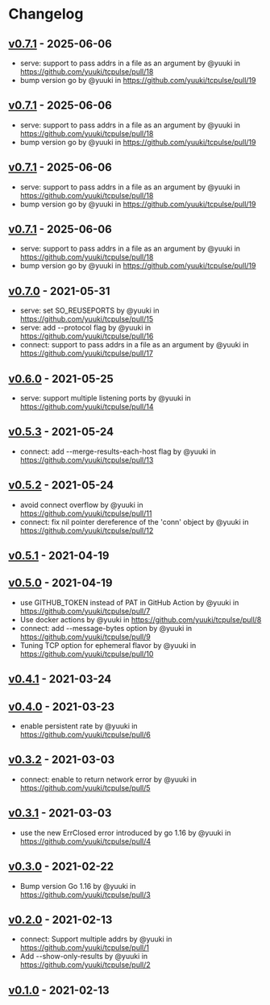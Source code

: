 # Changelog

## [v0.7.1](https://github.com/yuuki/tcpulse/compare/v0.7.0...v0.7.1) - 2025-06-06
- serve: support to pass addrs in a file as an argument by @yuuki in https://github.com/yuuki/tcpulse/pull/18
- bump version go by @yuuki in https://github.com/yuuki/tcpulse/pull/19

## [v0.7.1](https://github.com/yuuki/tcpulse/compare/v0.7.0...v0.7.1) - 2025-06-06
- serve: support to pass addrs in a file as an argument by @yuuki in https://github.com/yuuki/tcpulse/pull/18
- bump version go by @yuuki in https://github.com/yuuki/tcpulse/pull/19

## [v0.7.1](https://github.com/yuuki/tcpulse/compare/v0.7.0...v0.7.1) - 2025-06-06
- serve: support to pass addrs in a file as an argument by @yuuki in https://github.com/yuuki/tcpulse/pull/18
- bump version go by @yuuki in https://github.com/yuuki/tcpulse/pull/19

## [v0.7.1](https://github.com/yuuki/tcpulse/compare/v0.7.0...v0.7.1) - 2025-06-06
- serve: support to pass addrs in a file as an argument by @yuuki in https://github.com/yuuki/tcpulse/pull/18
- bump version go by @yuuki in https://github.com/yuuki/tcpulse/pull/19

## [v0.7.0](https://github.com/yuuki/tcpulse/compare/v0.6.0...v0.7.0) - 2021-05-31
- serve: set SO_REUSEPORTS by @yuuki in https://github.com/yuuki/tcpulse/pull/15
- serve: add --protocol flag by @yuuki in https://github.com/yuuki/tcpulse/pull/16
- connect: support to pass addrs in a file as an argument by @yuuki in https://github.com/yuuki/tcpulse/pull/17

## [v0.6.0](https://github.com/yuuki/tcpulse/compare/v0.5.3...v0.6.0) - 2021-05-25
- serve: support multiple listening ports by @yuuki in https://github.com/yuuki/tcpulse/pull/14

## [v0.5.3](https://github.com/yuuki/tcpulse/compare/v0.5.2...v0.5.3) - 2021-05-24
- connect: add --merge-results-each-host flag by @yuuki in https://github.com/yuuki/tcpulse/pull/13

## [v0.5.2](https://github.com/yuuki/tcpulse/compare/v0.5.1...v0.5.2) - 2021-05-24
- avoid connect overflow by @yuuki in https://github.com/yuuki/tcpulse/pull/11
- connect: fix nil pointer dereference of the 'conn' object by @yuuki in https://github.com/yuuki/tcpulse/pull/12

## [v0.5.1](https://github.com/yuuki/tcpulse/compare/v0.5.0...v0.5.1) - 2021-04-19

## [v0.5.0](https://github.com/yuuki/tcpulse/compare/v0.4.1...v0.5.0) - 2021-04-19
- use GITHUB_TOKEN instead of PAT in GitHub Action by @yuuki in https://github.com/yuuki/tcpulse/pull/7
- Use docker actions by @yuuki in https://github.com/yuuki/tcpulse/pull/8
- connect: add --message-bytes option by @yuuki in https://github.com/yuuki/tcpulse/pull/9
- Tuning TCP option for ephemeral flavor by @yuuki in https://github.com/yuuki/tcpulse/pull/10

## [v0.4.1](https://github.com/yuuki/tcpulse/compare/v0.4.0...v0.4.1) - 2021-03-24

## [v0.4.0](https://github.com/yuuki/tcpulse/compare/v0.3.2...v0.4.0) - 2021-03-23
- enable persistent rate by @yuuki in https://github.com/yuuki/tcpulse/pull/6

## [v0.3.2](https://github.com/yuuki/tcpulse/compare/v0.3.1...v0.3.2) - 2021-03-03
- connect: enable to return network error by @yuuki in https://github.com/yuuki/tcpulse/pull/5

## [v0.3.1](https://github.com/yuuki/tcpulse/compare/v0.3.0...v0.3.1) - 2021-03-03
- use the new ErrClosed error introduced by go 1.16 by @yuuki in https://github.com/yuuki/tcpulse/pull/4

## [v0.3.0](https://github.com/yuuki/tcpulse/compare/v0.2.0...v0.3.0) - 2021-02-22
- Bump version Go 1.16 by @yuuki in https://github.com/yuuki/tcpulse/pull/3

## [v0.2.0](https://github.com/yuuki/tcpulse/compare/v0.1.0...v0.2.0) - 2021-02-13
- connect: Support multiple addrs by @yuuki in https://github.com/yuuki/tcpulse/pull/1
- Add --show-only-results by @yuuki in https://github.com/yuuki/tcpulse/pull/2

## [v0.1.0](https://github.com/yuuki/tcpulse/commits/v0.1.0) - 2021-02-13
